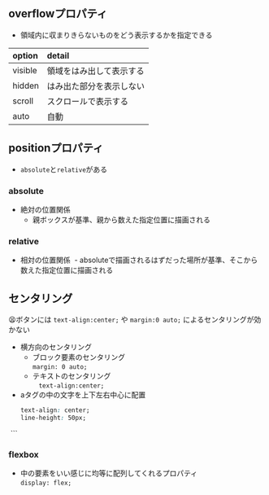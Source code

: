 ## overflowプロパティ
- 領域内に収まりきらないものをどう表示するかを指定できる

|option|detail|
|:--|:--|
|visible|領域をはみ出して表示する|
|hidden|はみ出た部分を表示しない|
|scroll|スクロールで表示する|
|auto|自動|

## positionプロパティ
- `absolute`と`relative`がある
### absolute
- 絶対の位置関係
  - 親ボックスが基準、親から数えた指定位置に描画される
### relative
- 相対の位置関係
  - absoluteで描画されるはずだった場所が基準、そこから数えた指定位置に描画される
  
## センタリング
😫ボタンには ` text-align:center; ` や ` margin:0 auto; ` によるセンタリングが効かない  
- 横方向のセンタリング  
    - ブロック要素のセンタリング  
    ` margin: 0 auto; `  
    - テキストのセンタリング  
    ` text-align:center; `  
- aタグの中の文字を上下左右中心に配置
  ```css
  text-align: center;
  line-height: 50px;
  ```
### flexbox
- 中の要素をいい感じに均等に配列してくれるプロパティ  
` display: flex; `
